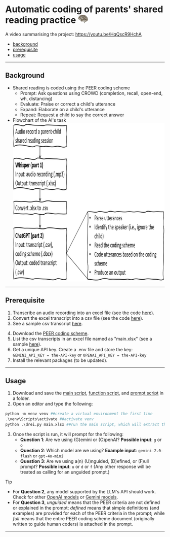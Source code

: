 # Automatic coding of parents' shared reading practice <img src="https://github.com/smy1/swlab/blob/main/script/swlogo.jpg" width=auto height="27">
A video summarising the project: https://youtu.be/HqQscR9HchA  
- [background](#background)
- [prerequisite](#prerequisite)
- [usage](#usage)
<!--- [fancy output](#fancy-output)-->

---

## Background
- Shared reading is coded using the PEER coding scheme
  - Prompt: Ask questions using CROWD (completion, recall, open-end, wh, distancing)
  - Evaluate: Praise or correct a child's utterance
  - Expand: Elaborate on a child's utterance
  - Repeat: Request a child to say the correct answer
- Flowchart of the AI's task  
  <img src="./flowchart.png" width=auto height="500">
---
## Prerequisite
<!--### Transcribe an audio file-->
1. Transcribe an audio recording into an excel file (see the code [here](https://github.com/smy1/swlab/blob/main/script/audio2xlsx.ipynb)).
2. Convert the excel transcript into a csv file (see the code [here](https://github.com/smy1/swlab/blob/main/script/convert_xl_csv_utf8.py)).
3. See a sample csv transcript [here](./x33.csv).
<!--### Code the transcript-->
4. Download the [PEER coding scheme](./peer_full.docx).
5. List the csv transcripts in an excel file named as "main.xlsx" (see a sample [here](./main.xlsx)).
6. Get a unique API key. Create a .env file and store the key: `GEMINI_API_KEY = the-API-key` or `OPENAI_API_KEY = the-API-key`
7. Install the relevant packages (to be updated).
---
## Usage
1. Download and save the [main script](./drei.py), [function script](./drei_func.py), and [prompt script](./drei_prompt.py)<!-- (all of which are modified from [Prof Tsai's original script](https://github.com/peculab/autogen_project/blob/main/DRai/DRai.py))--> in a folder.
2. Open an editor <!--(e.g., [Kate](https://kate-editor.org/) or [VS Code](https://code.visualstudio.com/))--> and type the following:
```python
python -m venv venv ##create a virtual environment the first time
.\venv\Scripts\activate ##activate venv
python .\drei.py main.xlsx ##run the main script, which will extract the csv transcripts from the excel file.
```
3. Once the script is run, it will prompt for the following:
   - **Question 1**: Are we using (G)emini or (O)penAI? **Possible input**: `g` or `o`
   - **Question 2**: Which model are we using? **Example input**: `gemini-2.0-flash` or `gpt-4o-mini`
   - **Question 3**: Are we using a(n) (U)nguided, (D)efined, or (F)ull prompt? **Possible input**: `u` or `d` or `f` (Any other response will be treated as calling for an unguided prompt.)
>[!Tip]
>- For **Question 2**, any model supported by the LLM's API should work. Check for other [OpenAI models](https://platform.openai.com/docs/models) or [Gemini models](https://ai.google.dev/gemini-api/docs/models).  
>- For **Question 3**, *unguided* means that the PEER criteria are not defined or explained in the prompt; *defined* means that simple definitions (and examples) are provided for each of the PEER criteria in the prompt; while *full* means that the entire PEER coding scheme document (originally written to guide human coders) is attached in the prompt.

---

<!--## Fancy output
1. Prof Tsai's original script stores the coded transcript as a csv file.
2. Sum of scores can be calculated using this [Python script](./summary.py).

__Wishlist__
- Compare English/Chinese prompts with English/Chinese transcripts.
- Transform the scores into a 7-point Likert scale.
- Create a simple (yet appealing) html page that displays the scores.
- Create a plot that displays how the parent fared in relation to other parents with a similar-aged child.
- Provide some advice/encouragement as to which DR strategy the parent can improve on.
- Print this summary as a pdf to be sent to the parent (if they wish to keep a copy).-->
